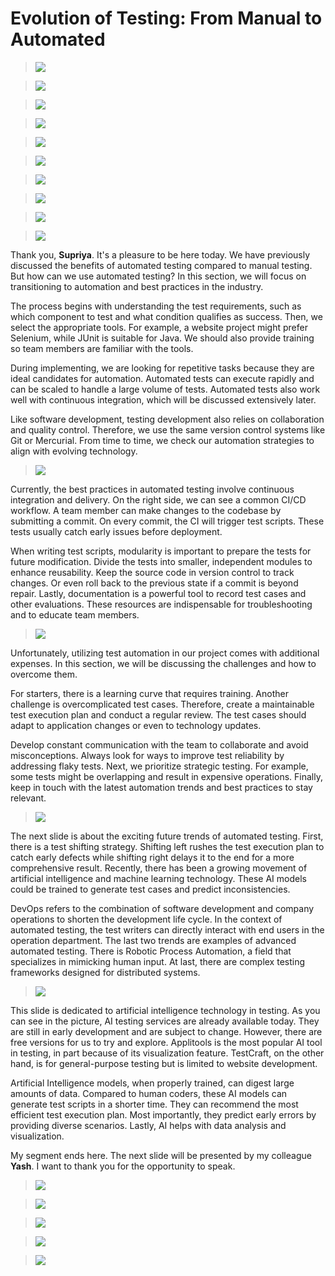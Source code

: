 # Evolution of Testing: From Manual to Automated

> ![](https://github.com/hanggrian/IIT-ITM536/raw/assets/assignments/pres/slide1.jpg)

> ![](https://github.com/hanggrian/IIT-ITM536/raw/assets/assignments/pres/slide2.jpg)

> ![](https://github.com/hanggrian/IIT-ITM536/raw/assets/assignments/pres/slide3.jpg)

> ![](https://github.com/hanggrian/IIT-ITM536/raw/assets/assignments/pres/slide4.jpg)

> ![](https://github.com/hanggrian/IIT-ITM536/raw/assets/assignments/pres/slide5.jpg)

> ![](https://github.com/hanggrian/IIT-ITM536/raw/assets/assignments/pres/slide6.jpg)

> ![](https://github.com/hanggrian/IIT-ITM536/raw/assets/assignments/pres/slide7.jpg)

> ![](https://github.com/hanggrian/IIT-ITM536/raw/assets/assignments/pres/slide8.jpg)

> ![](https://github.com/hanggrian/IIT-ITM536/raw/assets/assignments/pres/slide9.jpg)

> ![](https://github.com/hanggrian/IIT-ITM536/raw/assets/assignments/pres/slide10.jpg)

Thank you, **Supriya**. It's a pleasure to be here today. We have previously
discussed the benefits of automated testing compared to manual testing. But how
can we use automated testing? In this section, we will focus on transitioning to
automation and best practices in the industry.

The process begins with understanding the test requirements, such as which
component to test and what condition qualifies as success. Then, we select the
appropriate tools. For example, a website project might prefer Selenium, while
JUnit is suitable for Java. We should also provide training so team members are
familiar with the tools.

During implementing, we are looking for repetitive tasks because they are ideal
candidates for automation. Automated tests can execute rapidly and can be scaled
to handle a large volume of tests. Automated tests also work well with
continuous integration, which will be discussed extensively later.

Like software development, testing development also relies on collaboration and
quality control. Therefore, we use the same version control systems like Git or
Mercurial. From time to time, we check our automation strategies to align with
evolving technology.

> ![](https://github.com/hanggrian/IIT-ITM536/raw/assets/assignments/pres/slide11.jpg)

Currently, the best practices in automated testing involve continuous
integration and delivery. On the right side, we can see a common CI/CD workflow.
A team member can make changes to the codebase by submitting a commit. On every
commit, the CI will trigger test scripts. These tests usually catch early issues
before deployment.

When writing test scripts, modularity is important to prepare the tests for
future modification. Divide the tests into smaller, independent modules to
enhance reusability. Keep the source code in version control to track changes.
Or even roll back to the previous state if a commit is beyond repair. Lastly,
documentation is a powerful tool to record test cases and other evaluations.
These resources are indispensable for troubleshooting and to educate team
members.

> ![](https://github.com/hanggrian/IIT-ITM536/raw/assets/assignments/pres/slide12.jpg)

Unfortunately, utilizing test automation in our project comes with additional
expenses. In this section, we will be discussing the challenges and how to
overcome them.

For starters, there is a learning curve that requires training. Another
challenge is overcomplicated test cases. Therefore, create a maintainable test
execution plan and conduct a regular review. The test cases should adapt to
application changes or even to technology updates.

Develop constant communication with the team to collaborate and avoid
misconceptions. Always look for ways to improve test reliability by addressing
flaky tests. Next, we prioritize strategic testing. For example, some tests
might be overlapping and result in expensive operations. Finally, keep in touch
with the latest automation trends and best practices to stay relevant.

> ![](https://github.com/hanggrian/IIT-ITM536/raw/assets/assignments/pres/slide13.jpg)

The next slide is about the exciting future trends of automated testing. First,
there is a test shifting strategy. Shifting left rushes the test execution plan
to catch early defects while shifting right delays it to the end for a more
comprehensive result. Recently, there has been a growing movement of artificial
intelligence and machine learning technology. These AI models could be trained
to generate test cases and predict inconsistencies.

DevOps refers to the combination of software development and company operations
to shorten the development life cycle. In the context of automated testing, the
test writers can directly interact with end users in the operation department.
The last two trends are examples of advanced automated testing. There is Robotic
Process Automation, a field that specializes in mimicking human input. At last,
there are complex testing frameworks designed for distributed systems.

> ![](https://github.com/hanggrian/IIT-ITM536/raw/assets/assignments/pres/slide14.jpg)

This slide is dedicated to artificial intelligence technology in testing. As you
can see in the picture, AI testing services are already available today. They
are still in early development and are subject to change. However, there are
free versions for us to try and explore. Applitools is the most popular AI tool
in testing, in part because of its visualization feature. TestCraft, on the
other hand, is for general-purpose testing but is limited to website
development.

Artificial Intelligence models, when properly trained, can digest large amounts
of data. Compared to human coders, these AI models can generate test scripts in
a shorter time. They can recommend the most efficient test execution plan. Most
importantly, they predict early errors by providing diverse scenarios. Lastly,
AI helps with data analysis and visualization.

My segment ends here. The next slide will be presented by my colleague **Yash**.
I want to thank you for the opportunity to speak.

> ![](https://github.com/hanggrian/IIT-ITM536/raw/assets/assignments/pres/slide15.jpg)

> ![](https://github.com/hanggrian/IIT-ITM536/raw/assets/assignments/pres/slide16.jpg)

> ![](https://github.com/hanggrian/IIT-ITM536/raw/assets/assignments/pres/slide17.jpg)

> ![](https://github.com/hanggrian/IIT-ITM536/raw/assets/assignments/pres/slide18.jpg)

> ![](https://github.com/hanggrian/IIT-ITM536/raw/assets/assignments/pres/slide19.jpg)
